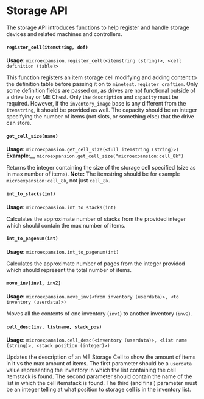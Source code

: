 # Storage API
The storage API introduces functions to help register and handle storage devices and related machines and controllers.

#### `register_cell(itemstring, def)`
__Usage:__ `microexpansion.register_cell(<itemstring (string)>, <cell definition (table)>`

This function registers an item storage cell modifying and adding content to the definition table before passing it on to `minetest.register_craftiem`. Only some definition fields are passed on, as drives are not functional outside of a drive bay or ME Chest. Only the `description` and `capacity` must be required. However, if the `inventory_image` base is any different from the `itemstring`, it should be provided as well. The capacity should be an integer specifying the number of items (not slots, or something else) that the drive can store.

#### `get_cell_size(name)`
__Usage:__ `microexpansion.get_cell_size(<full itemstring (string)>)`<br />
__Example__:__ `microexpansion.get_cell_size("microexpansion:cell_8k")`

Returns the integer containing the size of the storage cell specified (size as in max number of items). __Note:__ The itemstring should be for example `microexpansion:cell_8k`, not just `cell_8k`.

#### `int_to_stacks(int)`
__Usage:__ `microexpansion.int_to_stacks(int)`

Calculates the approximate number of stacks from the provided integer which should contain the max number of items.

#### `int_to_pagenum(int)`
__Usage:__ `microexpansion.int_to_pagenum(int)`

Calculates the approximate number of pages from the integer provided which should represent the total number of items.

#### `move_inv(inv1, inv2)`
__Usage:__ `microexpansion.move_inv(<from inventory (userdata)>, <to inventory (userdata)>)`

Moves all the contents of one inventory (`inv1`) to another inventory (`inv2`).

#### `cell_desc(inv, listname, stack_pos)`
__Usage:__ `microexpansion.cell_desc(<inventory (userdata)>, <list name (string)>, <stack position (integer)>)`

Updates the description of an ME Storage Cell to show the amount of items in it vs the max amount of items. The first parameter should be a `userdata` value representing the inventory in which the list containing the cell itemstack is found. The second parameter should contain the name of the list in which the cell itemstack is found. The third (and final) parameter must be an integer telling at what position to storage cell is in the inventory list.